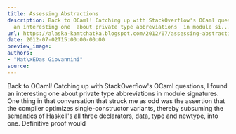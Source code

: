 ```yaml
---
title: Assessing Abstractions
description: Back to OCaml! Catching up with StackOverflow's OCaml questions , I found
  an interesting one  about private type abbreviations  in module si...
url: https://alaska-kamtchatka.blogspot.com/2012/07/assessing-abstractions.html
date: 2012-07-02T15:00:00-00:00
preview_image:
authors:
- "Mat\xEDas Giovannini"
source:
---
```


Back to OCaml! Catching up with StackOverflow's OCaml questions, I found an interesting one about private type abbreviations in module signatures. One thing in that conversation that struck me as odd was the assertion that the compiler optimizes single-constructor variants, thereby subsuming the semantics of Haskell's all three declarators, data, type and newtype, into one. Definitive proof would
